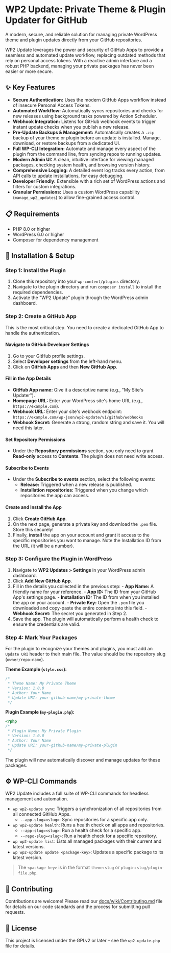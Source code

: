 # WP2 Update: Private Theme & Plugin Updater for GitHub

A modern, secure, and reliable solution for managing private WordPress theme and plugin updates directly from your GitHub repositories.

WP2 Update leverages the power and security of GitHub Apps to provide a seamless and automated update workflow, replacing outdated methods that rely on personal access tokens. With a reactive admin interface and a robust PHP backend, managing your private packages has never been easier or more secure.

## ✨ Key Features

- **Secure Authentication:** Uses the modern GitHub Apps workflow instead of insecure Personal Access Tokens.
- **Automated Workflow:** Automatically syncs repositories and checks for new releases using background tasks powered by Action Scheduler.
- **Webhook Integration:** Listens for GitHub webhook events to trigger instant update checks when you publish a new release.
- **Pre-Update Backups & Management:** Automatically creates a `.zip` backup of your theme or plugin before an update is installed. Manage, download, or restore backups from a dedicated UI.
- **Full WP-CLI Integration:** Automate and manage every aspect of the plugin from the command line, from syncing repos to running updates.
- **Modern Admin UI:** A clean, intuitive interface for viewing managed packages, checking system health, and browsing version history.
- **Comprehensive Logging:** A detailed event log tracks every action, from API calls to update installations, for easy debugging.
- **Developer Friendly:** Extensible with a rich set of WordPress actions and filters for custom integrations.
- **Granular Permissions:** Uses a custom WordPress capability (`manage_wp2_updates`) to allow fine-grained access control.

## 📋 Requirements

- PHP 8.0 or higher
- WordPress 6.0 or higher
- Composer for dependency management

## 🚀 Installation & Setup

### Step 1: Install the Plugin

1. Clone this repository into your `wp-content/plugins` directory.
2. Navigate to the plugin directory and run `composer install` to install the required dependencies.
3. Activate the "WP2 Update" plugin through the WordPress admin dashboard.

### Step 2: Create a GitHub App

This is the most critical step. You need to create a dedicated GitHub App to handle the authentication.

#### Navigate to GitHub Developer Settings

1. Go to your GitHub profile settings.
2. Select **Developer settings** from the left-hand menu.
3. Click on **GitHub Apps** and then **New GitHub App**.

#### Fill in the App Details

- **GitHub App name:** Give it a descriptive name (e.g., "My Site's Updater").
- **Homepage URL:** Enter your WordPress site's home URL (e.g., `https://example.com`).
- **Webhook URL:** Enter your site's webhook endpoint:  
	`https://example.com/wp-json/wp2-update/v1/github/webhooks`
- **Webhook Secret:** Generate a strong, random string and save it. You will need this later.

#### Set Repository Permissions

- Under the **Repository permissions** section, you only need to grant **Read-only** access to **Contents**. The plugin does not need write access.

#### Subscribe to Events

- Under the **Subscribe to events** section, select the following events:
	- **Release:** Triggered when a new release is published.
	- **Installation repositories:** Triggered when you change which repositories the app can access.

#### Create and Install the App

1. Click **Create GitHub App**.
2. On the next page, generate a private key and download the `.pem` file. Store this securely!
3. Finally, **install** the app on your account and grant it access to the specific repositories you want to manage. Note the Installation ID from the URL (it will be a number).

### Step 3: Configure the Plugin in WordPress

1. Navigate to **WP2 Updates > Settings** in your WordPress admin dashboard.
2. Click **Add New GitHub App**.
3. Fill in the details you collected in the previous step:
		- **App Name:** A friendly name for your reference.
		- **App ID:** The ID from your GitHub App's settings page.
		- **Installation ID:** The ID from when you installed the app on your account.
		- **Private Key:** Open the `.pem` file you downloaded and copy-paste the entire contents into this field.
		- **Webhook Secret:** The secret you generated in Step 2.
4. Save the app. The plugin will automatically perform a health check to ensure the credentials are valid.

### Step 4: Mark Your Packages

For the plugin to recognize your themes and plugins, you must add an `Update URI` header to their main file. The value should be the repository slug (`owner/repo-name`).

**Theme Example (`style.css`):**
```css
/*
 * Theme Name: My Private Theme
 * Version: 1.0.0
 * Author: Your Name
 * Update URI: your-github-name/my-private-theme
 */
```

**Plugin Example (`my-plugin.php`):**
```php
<?php
/*
 * Plugin Name: My Private Plugin
 * Version: 1.0.0
 * Author: Your Name
 * Update URI: your-github-name/my-private-plugin
 */
```

The plugin will now automatically discover and manage updates for these packages.

## ⚙️ WP-CLI Commands

WP2 Update includes a full suite of WP-CLI commands for headless management and automation.

- `wp wp2-update sync`: Triggers a synchronization of all repositories from all connected GitHub Apps.
	- `--app-slug=<slug>`: Sync repositories for a specific app only.
- `wp wp2-update health`: Runs a health check on all apps and repositories.
	- `--app-slug=<slug>`: Run a health check for a specific app.
	- `--repo-slug=<slug>`: Run a health check for a specific repository.
- `wp wp2-update list`: Lists all managed packages with their current and latest versions.
- `wp wp2-update update <package-key>`: Updates a specific package to its latest version.

> The `<package-key>` is in the format `theme:slug` or `plugin:slug/plugin-file.php`.

## 🤝 Contributing

Contributions are welcome! Please read our [docs/wiki/Contributing.md](docs/wiki/Contributing.md) file for details on our code standards and the process for submitting pull requests.

## 📄 License

This project is licensed under the GPLv2 or later – see the `wp2-update.php` file for details.
